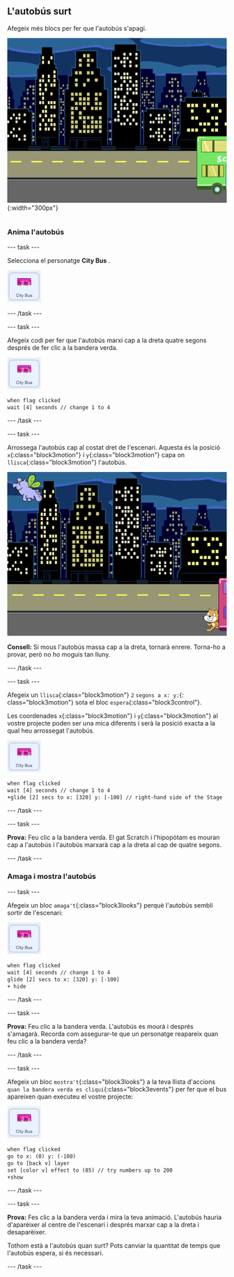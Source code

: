 ## L'autobús surt

<div style="display: flex; flex-wrap: wrap">
<div style="flex-basis: 200px; flex-grow: 1; margin-right: 15px;">
Afegeix més blocs per fer que l'autobús s'apagi.
</div>
<div>

![L'escenari ens mostra que l'autobús s'ha mogut cap a la dreta.](images/bus-leaving.png){:width="300px"}

</div>
</div>

### Anima l'autobús

--- task ---

Selecciona el personatge **City Bus** .

![El personatge del 'City Bus'.](images/bus-sprite.png)

--- /task ---

--- task ---

Afegeix codi per fer que l'autobús marxi cap a la dreta quatre segons després de fer clic a la bandera verda.

![El personatge del 'City Bus'.](images/bus-sprite.png)

```blocks3
when flag clicked 
wait [4] seconds // change 1 to 4
```

--- /task ---

--- task ---

Arrossega l'autobús cap al costat dret de l'escenari. Aquesta és la posició `x`{:class="block3motion"} i `y`{:class="block3motion"} capa on `llisca`{:class="block3motion"} l'autobús.

![](images/bus-right.png)

**Consell:** Si mous l'autobús massa cap a la dreta, tornarà enrere. Torna-ho a provar, però no ho moguis tan lluny.

--- /task ---

--- task ---

Afegeix un `llisca`{:class="block3motion"} `2` `segons a x: y:`{: class="block3motion"} sota el bloc `espera`{:class="block3control"}.

Les coordenades `x`{:class="block3motion"} i `y`{:class="block3motion"} al vostre projecte poden ser una mica diferents i serà la posició exacta a la qual heu arrossegat l'autobús.

![El personatge del 'City Bus'.](images/bus-sprite.png)

```blocks3
when flag clicked 
wait [4] seconds // change 1 to 4
+glide [2] secs to x: [320] y: [-100] // right-hand side of the Stage
```

--- /task ---

--- task ---

**Prova:** Feu clic a la bandera verda. El gat Scratch i l'hipopòtam es mouran cap a l'autobús i l'autobús marxarà cap a la dreta al cap de quatre segons.

--- /task ---

### Amaga i mostra l'autobús

--- task ---

Afegeix un bloc `amaga't`{:class="block3looks"} perquè l'autobús sembli sortir de l'escenari:

![El personatge del 'City Bus'.](images/bus-sprite.png)

```blocks3
when flag clicked 
wait [4] seconds // change 1 to 4
glide [2] secs to x: [320] y: [-100]
+ hide
```
--- /task ---

--- task ---

**Prova:** Feu clic a la bandera verda. L'autobús es mourà i després s'amagarà. Recorda com assegurar-te que un personatge reapareix quan feu clic a la bandera verda?

--- /task ---

--- task ---

Afegeix un bloc `mostra't`{:class="block3looks"} a la teva llista d'accions `quan la bandera verda es cliqui`{:class="block3events"} per fer que el bus apareixen quan executeu el vostre projecte:

![El personatge del 'City Bus'.](images/bus-sprite.png)

```blocks3
when flag clicked
go to x: (0) y: (-100)
go to [back v] layer
set [color v] effect to (85) // try numbers up to 200
+show
```

--- /task ---

--- task ---

**Prova:** Fes clic a la bandera verda i mira la teva animació. L'autobús hauria d'aparèixer al centre de l'escenari i després marxar cap a la dreta i desaparèixer.

Tothom està a l'autobús quan surt? Pots canviar la quantitat de temps que l'autobús espera, si és necessari.

--- /task ---
